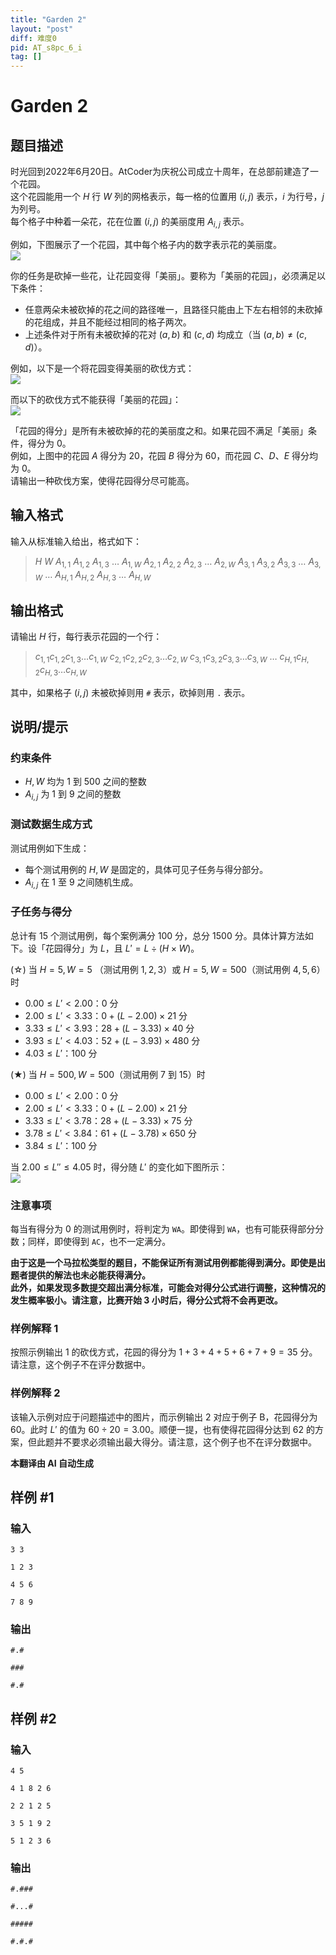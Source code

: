 ```yaml
---
title: "Garden 2"
layout: "post"
diff: 难度0
pid: AT_s8pc_6_i
tag: []
---
```


# Garden 2

## 题目描述

时光回到2022年6月20日。AtCoder为庆祝公司成立十周年，在总部前建造了一个花园。  
这个花园能用一个 $H$ 行 $W$ 列的网格表示，每一格的位置用 $(i, j)$ 表示，$i$ 为行号，$j$ 为列号。  
每个格子中种着一朵花，花在位置 $(i, j)$ 的美丽度用 $A_{i, j}$ 表示。

例如，下图展示了一个花园，其中每个格子内的数字表示花的美丽度。  
![ ](https://cdn.luogu.com.cn/upload/vjudge_pic/AT_s8pc_6_i/50e75671e8a481f76114bd53ec636486c19e89c7.png)

你的任务是砍掉一些花，让花园变得「美丽」。要称为「美丽的花园」，必须满足以下条件：

- 任意两朵未被砍掉的花之间的路径唯一，且路径只能由上下左右相邻的未砍掉的花组成，并且不能经过相同的格子两次。
- 上述条件对于所有未被砍掉的花对 $(a, b)$ 和 $(c, d)$ 均成立（当 $(a, b) \neq (c, d)$）。

例如，以下是一个将花园变得美丽的砍伐方式：  
![ ](https://cdn.luogu.com.cn/upload/vjudge_pic/AT_s8pc_6_i/a9967c2983cc3eab467b44c5ca2ae04d7718d334.png)

而以下的砍伐方式不能获得「美丽的花园」：  
![ ](https://cdn.luogu.com.cn/upload/vjudge_pic/AT_s8pc_6_i/56e32b964babf04061bad7fc9b8687f1da210aa0.png)

「花园的得分」是所有未被砍掉的花的美丽度之和。如果花园不满足「美丽」条件，得分为 $0$。  
例如，上图中的花园 $A$ 得分为 $20$，花园 $B$ 得分为 $60$，而花园 $C$、$D$、$E$ 得分均为 $0$。  
请输出一种砍伐方案，使得花园得分尽可能高。

## 输入格式

输入从标准输入给出，格式如下：
> $H$ $W$ $A_{1, 1}$ $A_{1, 2}$ $A_{1, 3}$ … $A_{1, W}$ $A_{2, 1}$ $A_{2, 2}$ $A_{2, 3}$ … $A_{2, W}$ $A_{3, 1}$ $A_{3, 2}$ $A_{3, 3}$ … $A_{3, W}$ … $A_{H, 1}$ $A_{H, 2}$ $A_{H, 3}$ … $A_{H, W}$

## 输出格式

请输出 $H$ 行，每行表示花园的一个行：
> $c_{1, 1}c_{1, 2}c_{1, 3}…c_{1, W}$ $c_{2, 1}c_{2, 2}c_{2, 3}…c_{2, W}$ $c_{3, 1}c_{3, 2}c_{3, 3}…c_{3, W}$ … $c_{H, 1}c_{H, 2}c_{H, 3}…c_{H, W}$

其中，如果格子 $(i, j)$ 未被砍掉则用 `#` 表示，砍掉则用 `.` 表示。

## 说明/提示

### 约束条件

- $H, W$ 均为 $1$ 到 $500$ 之间的整数
- $A_{i, j}$ 为 $1$ 到 $9$ 之间的整数

### 测试数据生成方式

测试用例如下生成：

- 每个测试用例的 $H, W$ 是固定的，具体可见子任务与得分部分。
- $A_{i, j}$ 在 $1$ 至 $9$ 之间随机生成。

### 子任务与得分

总计有 $15$ 个测试用例，每个案例满分 $100$ 分，总分 $1500$ 分。具体计算方法如下。设「花园得分」为 $L$，且 $L' = L \div (H \times W)$。

(☆) 当 $H = 5, W = 5$ （测试用例 $1, 2, 3$）或 $H = 5, W = 500$（测试用例 $4, 5, 6$）时

- $0.00 \leq L' < 2.00$：$0$ 分
- $2.00 \leq L' < 3.33$：$0 + (L - 2.00) \times 21$ 分
- $3.33 \leq L' < 3.93$：$28 + (L - 3.33) \times 40$ 分
- $3.93 \leq L' < 4.03$：$52 + (L - 3.93) \times 480$ 分
- $4.03 \leq L'$：$100$ 分

(★) 当 $H = 500, W = 500$（测试用例 $7$ 到 $15$）时

- $0.00 \leq L' < 2.00$：$0$ 分
- $2.00 \leq L' < 3.33$：$0 + (L - 2.00) \times 21$ 分
- $3.33 \leq L' < 3.78$：$28 + (L - 3.33) \times 75$ 分
- $3.78 \leq L' < 3.84$：$61 + (L - 3.78) \times 650$ 分
- $3.84 \leq L'$：$100$ 分

当 $2.00 \leq L'' \leq 4.05$ 时，得分随 $L'$ 的变化如下图所示：  
![ ](https://cdn.luogu.com.cn/upload/vjudge_pic/AT_s8pc_6_i/481bdb8cff0ac91ef4c93666784d6d39f3d7b5cd.png)

### 注意事项

每当有得分为 $0$ 的测试用例时，将判定为 `WA`。即使得到 `WA`，也有可能获得部分分数；同样，即使得到 `AC`，也不一定满分。

**由于这是一个马拉松类型的题目，不能保证所有测试用例都能得到满分。即使是出题者提供的解法也未必能获得满分。**  
**此外，如果发现多数提交超出满分标准，可能会对得分公式进行调整，这种情况的发生概率极小。请注意，比赛开始 3 小时后，得分公式将不会再更改。**

### 样例解释 1

按照示例输出 1 的砍伐方式，花园的得分为 $1 + 3 + 4 + 5 + 6 + 7 + 9 = 35$ 分。请注意，这个例子不在评分数据中。

### 样例解释 2

该输入示例对应于问题描述中的图片，而示例输出 2 对应于例子 B，花园得分为 $60$。此时 $L'$ 的值为 $60 \div 20 = 3.00$。顺便一提，也有使得花园得分达到 $62$ 的方案，但此题并不要求必须输出最大得分。请注意，这个例子也不在评分数据中。

 **本翻译由 AI 自动生成**

## 样例 #1

### 输入

```
3 3
1 2 3
4 5 6
7 8 9
```

### 输出

```
#.#
###
#.#
```

## 样例 #2

### 输入

```
4 5
4 1 8 2 6
2 2 1 2 5
3 5 1 9 2
5 1 2 3 6
```

### 输出

```
#.###
#...#
#####
#.#.#
```

